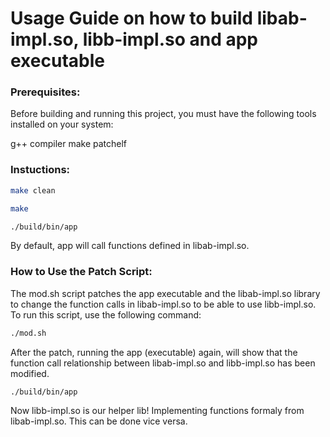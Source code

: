 # Usage Guide on how to build libab-impl.so, libb-impl.so and app executable

### Prerequisites: ###
Before building and running this project, you must have the following tools installed on your system:

g++ compiler
make
patchelf

### Instuctions: ###
```bash
make clean
```
```bash
make
```
```bash
./build/bin/app
```
By default, app will call functions defined in libab-impl.so.

### How to Use the Patch Script: ###
The mod.sh script patches the app executable and the libab-impl.so library to change the function calls in libab-impl.so to be able to use libb-impl.so. To run this script, use the following command:

```bash
./mod.sh
```
After the patch, running the app (executable) again, will show that the function call relationship between libab-impl.so and libb-impl.so has been modified.
```bash
./build/bin/app
```
Now libb-impl.so is our helper lib! Implementing functions formaly from libab-impl.so. This can be done vice versa.
